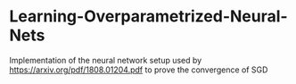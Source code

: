 # Learning-Overparametrized-Neural-Nets
Implementation of the neural network setup used by https://arxiv.org/pdf/1808.01204.pdf to prove the convergence of SGD
